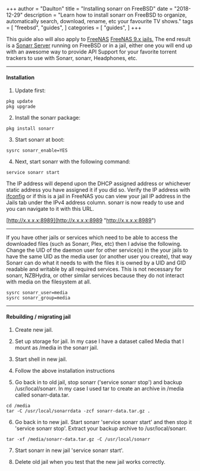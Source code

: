 +++
author = "Daulton"
title = "Installing sonarr on FreeBSD"
date = "2018-12-29"
description = "Learn how to install sonarr on FreeBSD to organize, automatically search, download, rename, etc your favourite TV shows."
tags = [
    "freebsd",
    "guides",
]
categories = [
    "guides",
]
+++

This guide also will also apply to [FreeNAS](http://www.freenas.org/ "http://www.freenas.org/") [FreeNAS 9.x jails.](http://doc.freenas.org/9.10/jails.html "http://doc.freenas.org/9.10/jails.html")  The end result is a  [Sonarr Server](https://www.plex.tv/ "https://github.com/sonarr/sonarr") running on FreeBSD or in a jail, either one you will end up with an awesome way to provide API Support for your favorite torrent trackers to use with Sonarr, sonarr, Headphones, etc.
<!--more-->

----------

#### Installation

1. Update first:

```
pkg update
pkg upgrade
```

2. Install the sonarr package:

```
pkg install sonarr
```

3. Start sonarr at boot:

```
sysrc sonarr_enable=YES
```

4. Next, start sonarr with the following command:

```
service sonarr start
```

The IP address will depend upon the DHCP assigned address or whichever static address you have assigned it if you did so. Verify the IP address with  [ifconfig](https://www.freebsd.org/doc/en/articles/linux-users/network.html "https://www.freebsd.org/doc/en/articles/linux-users/network.html") or if this is a jail in FreeNAS you can view your jail IP address in the Jails tab under the IPv4 address column. sonarr is now ready to use and you can navigate to it with this  URL.

[http://x.x.x.x:8989](http://x.x.x.x:8989 "http://x.x.x.x:8989")

----------

If you have other jails or services which need to be able to access the downloaded files (such as Sonarr, Plex, etc) then I advise the following. Change the UID of the daemon user for other service(s) in the your jails to have the same UID as the media user (or another user you create), that way Sonarr can do what it needs to with the files it is owned by a UID and GID readable and writable by all required services. This is not necessary for sonarr, NZBHydra, or other similar services because they do not interact with media on the filesystem at all.

```
sysrc sonarr_user=media
sysrc sonarr_group=media
```
  
----------

#### Rebuilding / migrating jail

1. Create new jail.
 
2. Set up storage for jail. In my case I have a dataset called Media that I mount as /media in the sonarr jail.
    
3. Start shell in new jail.
    
4. Follow the above installation instructions
    
5. Go back in to old jail, stop sonarr ('service sonarr stop') and backup /usr/local/sonarr. In my case I used tar to create an archive in /media called sonarr-data.tar.
  
```  
cd /media
tar -C /usr/local/sonarrdata -zcf sonarr-data.tar.gz .
```

6. Go back in to new jail. Start sonarr 'service sonarr start' and then stop it 'service sonarr stop'. Extract your backup archive to /usr/local/sonarr.
    
```
tar -xf /media/sonarr-data.tar.gz -C /usr/local/sonarr
```

7. Start sonarr in new jail 'service sonarr start'.
    
8. Delete old jail when you test that the new jail works correctly.
 
